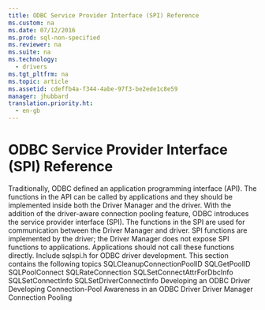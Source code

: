 ```yaml
---
title: ODBC Service Provider Interface (SPI) Reference
ms.custom: na
ms.date: 07/12/2016
ms.prod: sql-non-specified
ms.reviewer: na
ms.suite: na
ms.technology: 
  - drivers
ms.tgt_pltfrm: na
ms.topic: article
ms.assetid: cdeffb4a-f344-4abe-97f3-be2ede1c8e59
manager: jhubbard
translation.priority.ht: 
  - en-gb
---
```

# ODBC Service Provider Interface (SPI) Reference
<?xml version="1.0" encoding="utf-8"?>
<developerConceptualDocument xmlns="http://ddue.schemas.microsoft.com/authoring/2003/5" xmlns:xlink="http://www.w3.org/1999/xlink" xmlns:xsi="http://www.w3.org/2001/XMLSchema-instance" xsi:schemaLocation="http://ddue.schemas.microsoft.com/authoring/2003/5 http://dduestorage.blob.core.windows.net/ddueschema/developer.xsd">
  <introduction>
    <para>Traditionally, ODBC defined an application programming interface (API). The functions in the API can be called by applications and they should be implemented inside both the Driver Manager and the driver.</para>
    <para>With the addition of the driver-aware connection pooling feature, ODBC introduces the service provider interface (SPI). The functions in the SPI are used for communication between the Driver Manager and driver. SPI functions are implemented by the driver; the Driver Manager does not expose SPI functions to applications. Applications should not call these functions directly.</para>
    <para>Include sqlspi.h for ODBC driver development.</para>
    <para>This section contains the following topics </para>
    <list class="bullet">
      <listItem>
        <para>
          <legacyLink xlink:href="1fc61908-e003-4587-b91a-32f40569fb99">SQLCleanupConnectionPoolID</legacyLink>
        </para>
      </listItem>
      <listItem>
        <para>
          <legacyLink xlink:href="95a8666a-ad68-4d89-bf65-f2cc797f8820">SQLGetPoolID</legacyLink>
        </para>
      </listItem>
      <listItem>
        <para>
          <legacyLink xlink:href="41322737-890d-4a81-aed2-06cc3d546962">SQLPoolConnect</legacyLink>
        </para>
      </listItem>
      <listItem>
        <para>
          <legacyLink xlink:href="e8da2ffb-d6ef-4ca7-824f-57afd29585d8">SQLRateConnection</legacyLink>
        </para>
      </listItem>
      <listItem>
        <para>
          <legacyLink xlink:href="a28fadb9-b998-472a-b252-709507e92005">SQLSetConnectAttrForDbcInfo</legacyLink>
        </para>
      </listItem>
      <listItem>
        <para>
          <legacyLink xlink:href="0782a1c3-c5d1-499b-a8ba-134162db9990">SQLSetConnectInfo</legacyLink>
        </para>
      </listItem>
      <listItem>
        <para>
          <legacyLink xlink:href="bfd4dfc2-fbca-4ef3-81e5-2706f2389256">SQLSetDriverConnectInfo</legacyLink>
        </para>
      </listItem>
    </list>
  </introduction>
  <relatedTopics>
    <link xlink:href="3225a011-5605-46ba-bb74-1ca6106a5271">Developing an ODBC Driver</link>
<link xlink:href="c63d5cae-24fc-4fee-89a9-ad0367cddc3e">Developing Connection-Pool Awareness in an ODBC Driver</link>
<link xlink:href="ee95ffdb-5aa1-49a3-beb2-7695b27c3df9">Driver Manager Connection Pooling</link></relatedTopics>
</developerConceptualDocument>